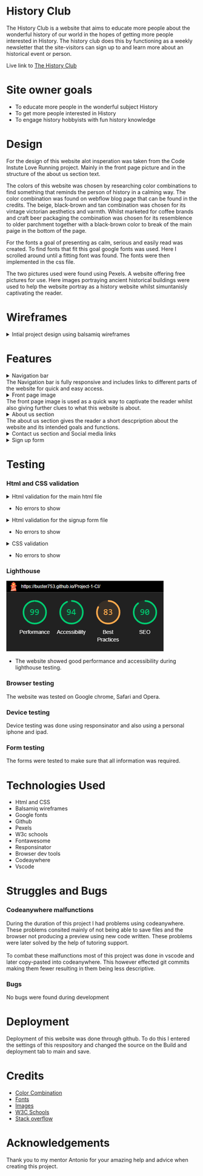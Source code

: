 # History Club

The History Club is a website that aims to educate more people about the wonderful history of our world in the hopes of getting more people interested in History. The history club does this by functioning as a weekly newsletter that the site-visitors can sign up to and learn more about an historical event or person.

Live link to [The History Club](https://buster753.github.io/Project-1-CI/)

# Site owner goals

* To educate more people in the wonderful subject History
* To get more people interested in History
* To engage history hobbyists with fun history knowledge

# Design

For the design of this website alot insperation was taken from the Code Instute Love Running project. Mainly in the front page picture and in the structure of the about us section text.

The colors of this website was chosen by researching color combinations to find something that reminds the person of history in a calming way. The color combination was found on webflow blog page that can be found in the credits. The beige, black-brown and tan combination was chosen for its vintage victorian aesthetics and varmth. Whilst marketed for coffee brands and craft beer packaging the combination was chosen for its resemblence to older parchment together with a black-brown color to break of the main paige in the bottom of the page.

For the fonts a goal of presenting as calm, serious and easily read was created. To find fonts that fit this goal google fonts was used. Here I scrolled around until a fitting font was found. The fonts were then implemented in the css file.

The two pictures used were found using Pexels. A website offering free pictures for use. Here images portraying ancient historical buildings were used to help the website portray as a history website whilst simuntanisly captivating the reader.

# Wireframes

<details>
<summary>Intial project design using balsamiq wireframes</summary>
<img src="assets/images/wireframes 1.png">
<img src="assets/images/wireframes 2.png">
<img src="assets/images/wireframes 3.png">
<img src="assets/images/wireframes 4.png">
</details>

# Features

<details>
<summary>Navigation bar</summary>
<img src="assets/images/feature1.png">
</details>
The Navigation bar is fully responsive and includes links to different parts of the website for quick and easy access.

<details>
<summary>Front page image</summary>
<img src="assets/images/feature2.png">
</details>
The front page image is used as a quick way to captivate the reader whilst also giving further clues to what this website is about.

<details>
<summary>About us section</summary>
<img src="assets/images/feature3.png">
</details>
The about us section gives the reader a short descpription about the website and its intended goals and functions.

<details>
<summary>Contact us section and Social media links</summary>
<img src="assets/images/feature4.png">
</details>

<details>
<summary>Sign up form</summary>
<img src="assets/images/feature 5.png">
</details>

# Testing

### Html and CSS validation

<details>
<summary>Html validation for the main html file</summary>
<img src="assets/images/html validator project 1 indexhtml1.png">
</details>

* No errors to show

<details>
<summary>Html validation for the signup form file</summary>
<img src="assets/images/html validator project 1 indexhtml.png">
</details>

* No errors to show

<details>
<summary>CSS validation</summary>
<img src="assets/images/w3c css validator project 1.png">
</details>

* No errors to show

### Lighthouse

<img src="assets/images/Screenshot (15).png">

* The website showed good performance and accessibility during lighthouse testing.

### Browser testing

The website was tested on Google chrome, Safari and Opera.

### Device testing

Device testing was done using responsinator and also using a personal iphone and ipad.

### Form testing

The forms were tested to make sure that all information was required.

# Technologies Used

* Html and CSS
* Balsamiq wireframes
* Google fonts
* Github
* Pexels
* W3c schools
* Fontawesome
* Responsinator
* Browser dev tools
* Codeaywhere
* Vscode

# Struggles and Bugs

### Codeanywhere malfunctions

During the duration of this project I had problems using codeanywhere. These problems consited mainly of not being able to save files and the browser not producing a preview using new code written. These problems were later solved by the help of tutoring support.
<br>
<br>
To combat these malfunctions most of this project was done in vscode and later copy-pasted into codeanywhere. This however effected git commits making them fewer resulting in them being less descriptive.

### Bugs

No bugs were found during development

# Deployment

Deployment of this website was done through github. To do this I entered the settings of this respository and changed the source on the Build and deployment tab to main and save.

# Credits

* [Color Combination](<https://webflow.com/blog/best-color-combinations>)
* [Fonts](https://fonts.google.com)
* [Images](<https://www.pexels.com/sv-se/>)
* [W3C Schools](https://www.w3schools.com)
* [Stack overflow](https://stackoverflow.com)

# Acknowledgements

Thank you to my mentor Antonio for your amazing help and advice when creating this project.
